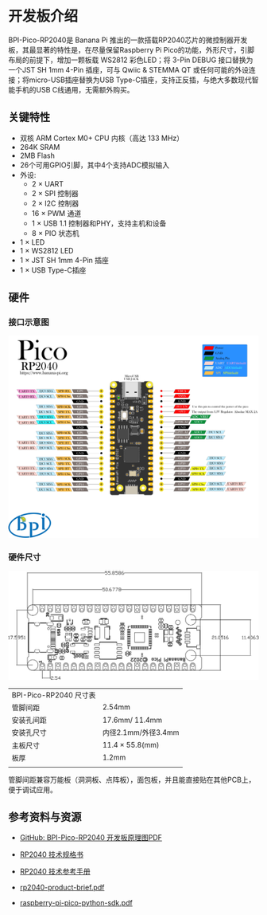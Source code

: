 # 开发板介绍
BPI-Pico-RP2040是 Banana Pi 推出的一款搭载RP2040芯片的微控制器开发板，其最显著的特性是，在尽量保留Raspberry Pi Pico的功能，外形尺寸，引脚布局的前提下，增加一颗板载 WS2812 彩色LED；将 3-Pin DEBUG 接口替换为一个JST SH 1mm 4-Pin 插座，可与 Qwiic & STEMMA QT 或任何可能的外设连接；将micro-USB插座替换为USB Type-C插座，支持正反插，与绝大多数现代智能手机的USB C线通用，无需额外购买。

## 关键特性

- 双核 ARM Cortex M0+ CPU 内核（高达 133 MHz）
- 264K SRAM
- 2MB Flash
- 26个可用GPIO引脚，其中4个支持ADC模拟输入
- 外设:
  - 2 × UART
  - 2 × SPI 控制器
  - 2 × I2C 控制器
  - 16 × PWM 通道
  - 1 × USB 1.1 控制器和PHY，支持主机和设备
  - 8 × PIO 状态机
- 1 × LED
- 1 × WS2812 LED
- 1 × JST SH 1mm 4-Pin 插座
- 1 × USB Type-C插座

## 硬件

### 接口示意图

![](../assets/images/BPI-Pico-RP2040-V0.2-IO.jpg)

### 硬件尺寸

![](../assets/images/BPI-Pico-RP2040-V0.2-dimension.jpg)

<table>
   <tr>
      <td>BPI-Pico-RP2040 尺寸表</td>
   </tr>
   <tr>
      <td>管脚间距</td>
      <td>2.54mm</td>
   </tr>
   <tr>
      <td>安装孔间距</td>
      <td>17.6mm/ 11.4mm</td>
   </tr>
   <tr>
      <td>安装孔尺寸</td>
      <td>内径2.1mm/外径3.4mm</td>
   </tr>
   <tr>
      <td>主板尺寸</td>
      <td>11.4 × 55.8(mm)</td>
   </tr>
   <tr>
      <td>板厚</td>
      <td>1.2mm</td>
   </tr>
   <tr>
      <td></td>
   </tr>
</table>

管脚间距兼容万能板（洞洞板、点阵板），面包板，并且能直接贴在其他PCB上，便于调试应用。


## 参考资料与资源

- [GitHub: BPI-Pico-RP2040 开发板原理图PDF]() 

- [RP2040 技术规格书](https://datasheets.raspberrypi.com/rp2040/rp2040-datasheet.pdf)

- [RP2040 技术参考手册](https://datasheets.raspberrypi.com/rp2040/hardware-design-with-rp2040.pdf)

- [rp2040-product-brief.pdf](https://datasheets.raspberrypi.com/rp2040/rp2040-product-brief.pdf)

- [raspberry-pi-pico-python-sdk.pdf](https://datasheets.raspberrypi.com/pico/raspberry-pi-pico-python-sdk.pdf)